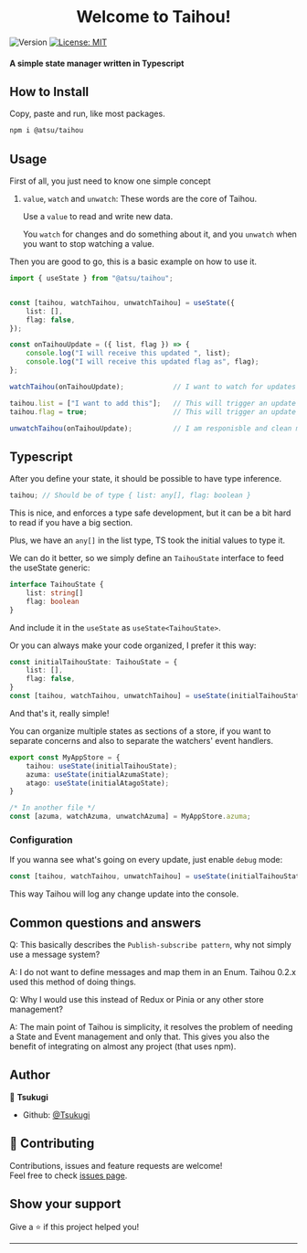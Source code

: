 <h1 align="center">Welcome to Taihou!</h1>
<p>
  <img alt="Version" src="https://img.shields.io/badge/version-0.2.0-blue.svg?cacheSeconds=2592000" />
  <a href="#" target="_blank">
    <img alt="License: MIT" src="https://img.shields.io/badge/License-MIT-yellow.svg" />
  </a>
</p>

#### A simple state manager written in Typescript

## How to Install

Copy, paste and run, like most packages.

```sh
npm i @atsu/taihou
```

## Usage

First of all, you just need to know one simple concept

1. `value`, `watch` and `unwatch`: These words are the core of Taihou.

    Use a `value` to read and write new data.

    You `watch` for changes and do something about it, and you `unwatch` when you want to stop watching a value.


Then you are good to go, this is a basic example on how to use it.

```ts
import { useState } from "@atsu/taihou";


const [taihou, watchTaihou, unwatchTaihou] = useState({
    list: [],
    flag: false,
});

const onTaihouUpdate = ({ list, flag }) => {
    console.log("I will receive this updated ", list);
    console.log("I will receive this updated flag as", flag);
};

watchTaihou(onTaihouUpdate);            // I want to watch for updates

taihou.list = ["I want to add this"];   // This will trigger an update
taihou.flag = true;                     // This will trigger an update again

unwatchTaihou(onTaihouUpdate);          // I am responisble and clean my listeners

```


## Typescript

After you define your state, it should be possible to have type inference.

```ts
taihou; // Should be of type { list: any[], flag: boolean }
```

This is nice, and enforces a type safe development, but it can be a bit hard to read if you have a big section.

Plus, we have an `any[]` in the list type, TS took the initial values to type it. 

We can do it better, so we simply define an `TaihouState` interface to feed the useState generic: 

```ts
interface TaihouState {
    list: string[]
    flag: boolean
}
```
And include it in the `useState` as `useState<TaihouState>`.

Or you can always make your code organized, I prefer it this way:

```ts
const initialTaihouState: TaihouState = {
    list: [],
    flag: false,
}
const [taihou, watchTaihou, unwatchTaihou] = useState(initialTaihouState);
```


And that's it, really simple!


You can organize multiple states as sections of a store, if you want to separate concerns and also to separate the watchers' event handlers.

```ts
export const MyAppStore = {
    taihou: useState(initialTaihouState);
    azuma: useState(initialAzumaState);
    atago: useState(initialAtagoState);
}
```
```ts
/* In another file */
const [azuma, watchAzuma, unwatchAzuma] = MyAppStore.azuma;
```

### Configuration 

If you wanna see what's going on every update, just enable `debug` mode:

```ts
const [taihou, watchTaihou, unwatchTaihou] = useState(initialTaihouState, { debug: true });
```

This way Taihou will log any change update into the console.


## Common questions and answers

Q: This basically describes the `Publish-subscribe pattern`, why not simply use a message system?

A: I do not want to define messages and map them in an Enum. Taihou 0.2.x used this method of doing things.

Q: Why I would use this instead of Redux or Pinia or any other store management? 

A: The main point of Taihou is simplicity, it resolves the problem of needing a State and Event management and only that.
This gives you also the benefit of integrating on almost any project (that uses npm).


## Author

👤 **Tsukugi**

-   Github: [@Tsukugi](https://github.com/Tsukugi)

## 🤝 Contributing

Contributions, issues and feature requests are welcome!<br />Feel free to check [issues page](https://github.com/Tsukugi/Taihou/issues).

## Show your support

Give a ⭐️ if this project helped you!

---
